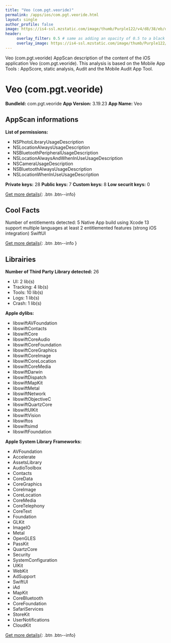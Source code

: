 ```yaml
---
title: "Veo (com.pgt.veoride)"
permalink: /apps/ios/com.pgt.veoride.html
layout: single
author_profile: false
image: https://is4-ssl.mzstatic.com/image/thumb/Purple122/v4/d8/38/eb/d838eb76-721d-303d-5902-815526d10122/AppIcon-0-0-1x_U007emarketing-0-0-0-5-0-0-sRGB-0-0-0-GLES2_U002c0-512MB-85-220-0-0.png/512x512bb.jpg
header: 
     overlay_filter: 0.5 # same as adding an opacity of 0.5 to a black background
     overlay_image: https://is4-ssl.mzstatic.com/image/thumb/Purple122/v4/d8/38/eb/d838eb76-721d-303d-5902-815526d10122/AppIcon-0-0-1x_U007emarketing-0-0-0-5-0-0-sRGB-0-0-0-GLES2_U002c0-512MB-85-220-0-0.png/512x512bb.jpg
---
```

Veo (com.pgt.veoride) AppScan description of the content of the iOS application Veo (com.pgt.veoride). This analysis is based on the Mobile App Tools : AppScore, static analysis, Audit and the Mobile Audit App Tool.

# Veo (com.pgt.veoride)

**BundleId:** com.pgt.veoride
**App Version:** 3.19.23
**App Name:** Veo


## AppScan informations 

**List of permissions:** 
- NSPhotoLibraryUsageDescription
- NSLocationAlwaysUsageDescription
- NSBluetoothPeripheralUsageDescription
- NSLocationAlwaysAndWhenInUseUsageDescription
- NSCameraUsageDescription
- NSBluetoothAlwaysUsageDescription
- NSLocationWhenInUseUsageDescription
  
  
**Private keys:** 28
**Public keys:** 7
**Custom keys:** 8
**Low securit keys:** 0
  
[Get more details](/pricing.html){: .btn .btn--info}

## Cool Facts

Number of entitlements detected: 5
Native App
build using Xcode 13
support multiple languages
at least 2 entitlemented features (strong iOS integration)
SwiftUI
  
[Get more details](/pricing.html){: .btn .btn--info }

## Librairies 
**Number of Third Party Library detected:** 26
- UI: 2 lib(s)
- Tracking: 4 lib(s)
- Tools: 10 lib(s)
- Logs: 1 lib(s)
- Crash: 1 lib(s)


**Apple dylibs:**
- libswiftAVFoundation
- libswiftContacts
- libswiftCore
- libswiftCoreAudio
- libswiftCoreFoundation
- libswiftCoreGraphics
- libswiftCoreImage
- libswiftCoreLocation
- libswiftCoreMedia
- libswiftDarwin
- libswiftDispatch
- libswiftMapKit
- libswiftMetal
- libswiftNetwork
- libswiftObjectiveC
- libswiftQuartzCore
- libswiftUIKit
- libswiftVision
- libswiftos
- libswiftsimd
- libswiftFoundation


**Apple System Library Frameworks:**
- AVFoundation
- Accelerate
- AssetsLibrary
- AudioToolbox
- Contacts
- CoreData
- CoreGraphics
- CoreImage
- CoreLocation
- CoreMedia
- CoreTelephony
- CoreText
- Foundation
- GLKit
- ImageIO
- Metal
- OpenGLES
- PassKit
- QuartzCore
- Security
- SystemConfiguration
- UIKit
- WebKit
- AdSupport
- SwiftUI
- iAd
- MapKit
- CoreBluetooth
- CoreFoundation
- SafariServices
- StoreKit
- UserNotifications
- CloudKit


  
[Get more details](/pricing.html){: .btn .btn--info}

